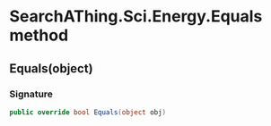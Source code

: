 # SearchAThing.Sci.Energy.Equals method
## Equals(object)
### Signature
```csharp
public override bool Equals(object obj)
```
